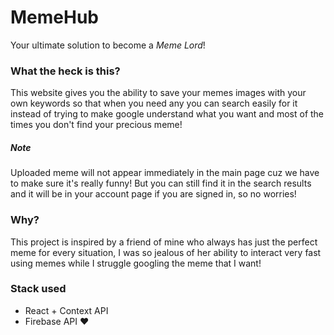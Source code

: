 # MemeHub

Your ultimate solution to become a *Meme Lord*!

### What the heck is this?
This website gives you the ability to save your memes images with your own keywords so that when you need any you can search easily for it instead of trying to make google understand what you want and most of the times you don't find your precious meme!

##### Note
Uploaded meme will not appear immediately in the main page cuz we have to make sure it's really funny!
But you can still find it in the search results and it will be in your account page if you are signed in, so no worries!

### Why?
This project is inspired by a friend of mine who always has just the perfect meme for every situation, I was so jealous of her ability to interact very fast using memes while I struggle googling the meme that I want!

### Stack used
- React + Context API
- Firebase API :heart: